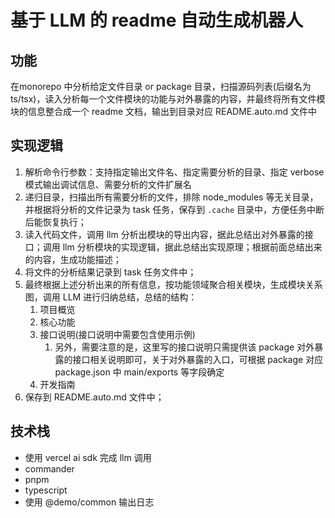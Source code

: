 # 基于 LLM 的 readme 自动生成机器人

## 功能

在monorepo 中分析给定文件目录 or package 目录，扫描源码列表(后缀名为 ts/tsx)，读入分析每一个文件模块的功能与对外暴露的内容，并最终将所有文件模块的信息整合成一个 readme 文档，输出到目录对应 README.auto.md 文件中

## 实现逻辑

1. 解析命令行参数：支持指定输出文件名、指定需要分析的目录、指定 verbose 模式输出调试信息、需要分析的文件扩展名
2. 递归目录，扫描出所有需要分析的文件，排除 node_modules 等无关目录，并根据将分析的文件记录为 task 任务，保存到 `.cache` 目录中，方便任务中断后能恢复执行；
3. 读入代码文件，调用 llm 分析出模块的导出内容，据此总结出对外暴露的接口；调用 llm 分析模块的实现逻辑，据此总结出实现原理；根据前面总结出来的内容，生成功能描述；
4. 将文件的分析结果记录到 task 任务文件中；
5. 最终根据上述分析出来的所有信息，按功能领域聚合相关模块，生成模块关系图，调用 LLM 进行归纳总结，总结的结构：
   1. 项目概览
   2. 核心功能
   3. 接口说明(接口说明中需要包含使用示例)
      1. 另外，需要注意的是，这里写的接口说明只需提供该 package 对外暴露的接口相关说明即可，关于对外暴露的入口，可根据 package 对应 package.json 中 main/exports 等字段确定
   4. 开发指南
6. 保存到 README.auto.md 文件中；

## 技术栈

- 使用 vercel ai sdk 完成 llm 调用
- commander
- pnpm
- typescript
- 使用 @demo/common 输出日志
